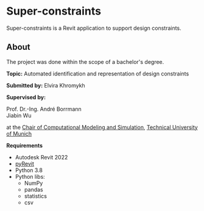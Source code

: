 # Super-constraints
Super-constraints is a Revit application to support design constraints.

## About

The project was done within the scope of a bachelor's degree.

**Topic:** Automated identification and representation of design constraints

**Submitted by:** Elvira Khromykh

**Supervised by:**  
<p>Prof. Dr.-Ing. André Borrmann<br>Jiabin Wu<br>

at the [Chair of Computational Modeling and Simulation](https://www.cee.ed.tum.de/cms/home/), [Technical University of Munich](https://www.tum.de/)

**Requirements**
- Autodesk Revit 2022
- [pyRevit](https://github.com/eirannejad/pyRevit/releases)
- Python 3.8
- Python libs:
  - NumPy
  - pandas
  - statistics
  -  csv

               
